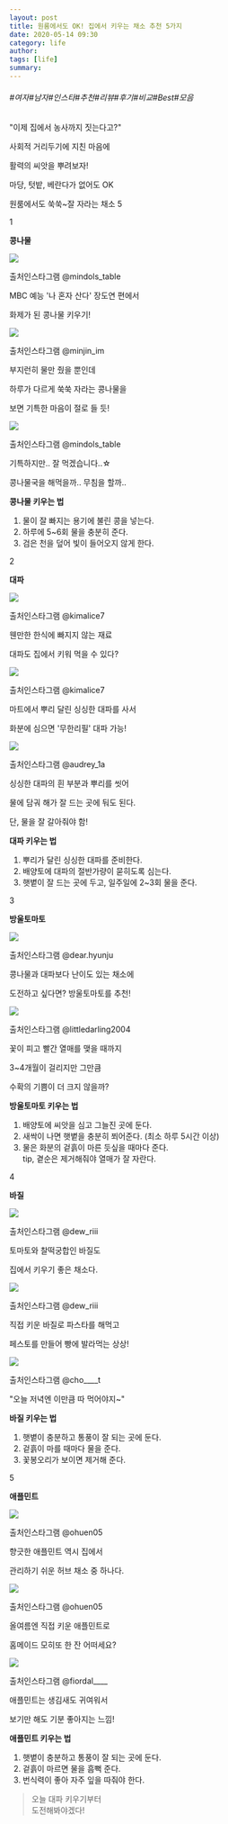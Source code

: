 ```yaml
---
layout: post
title: 원룸에서도 OK! 집에서 키우는 채소 추천 5가지 
date: 2020-05-14 09:30
category: life
author: 
tags: [life]
summary: 
---
```


###### #여자#남자#인스타#추천#리뷰#후기#비교#Best#모음

"이제 집에서 농사까지 짓는다고?"

  

사회적 거리두기에 지친 마음에

활력의 씨앗을 뿌려보자!

  

마당, 텃밭, 베란다가 없어도 OK

원룸에서도 쑥쑥~잘 자라는 채소 5

1

**콩나물**

![](https://img1.daumcdn.net/thumb/R720x0/?fname=https%3A%2F%2Ft1.daumcdn.net%2Fliveboard%2Fcemmarketing%2Fde188336ad05401d997520b746b7e01c.JPG)

출처인스타그램 @mindols_table

MBC 예능 '나 혼자 산다' 장도연 편에서

화제가 된 콩나물 키우기!

![](https://img1.daumcdn.net/thumb/R720x0/?fname=https%3A%2F%2Ft1.daumcdn.net%2Fliveboard%2Fcemmarketing%2Ff19dd0fa6b4149708db733aecf7b6bd3.JPG)

출처인스타그램 @minjin_im

부지런히 물만 줬을 뿐인데

하루가 다르게 쑥쑥 자라는 콩나물을

보면 기특한 마음이 절로 들 듯!

  

![](https://img1.daumcdn.net/thumb/R720x0/?fname=https%3A%2F%2Ft1.daumcdn.net%2Fliveboard%2Fcemmarketing%2F156af6fd0030426c86bb4e7fb7a73ac1.JPG)

출처인스타그램 @mindols_table

기특하지만.. 잘 먹겠습니다..☆

콩나물국을 해먹을까.. 무침을 할까..

**콩나물 키우는 법**

1. 물이 잘 빠지는 용기에 불린 콩을 넣는다.  
2. 하루에 5~6회 물을 충분히 준다.  
3. 검은 천을 덮어 빛이 들어오지 않게 한다.  

2

**대파**

![](https://img1.daumcdn.net/thumb/R720x0/?fname=https%3A%2F%2Ft1.daumcdn.net%2Fliveboard%2Fcemmarketing%2Fb6153c2d223c4421b5127834109dcc0a.JPG)

출처인스타그램 @kimalice7

웬만한 한식에 빠지지 않는 재료

대파도 집에서 키워 먹을 수 있다?

![](https://img1.daumcdn.net/thumb/R720x0/?fname=https%3A%2F%2Ft1.daumcdn.net%2Fliveboard%2Fcemmarketing%2Fb64117557f8b431d9b6292379060d7c7.JPG)

출처인스타그램 @kimalice7

마트에서 뿌리 달린 싱싱한 대파를 사서

화분에 심으면 '무한리필' 대파 가능!

![](https://img1.daumcdn.net/thumb/R720x0/?fname=https%3A%2F%2Ft1.daumcdn.net%2Fliveboard%2Fcemmarketing%2F53f8e6635d384d2c8ce7ff77afc737d5.JPG)

출처인스타그램 @audrey_1a

싱싱한 대파의 흰 부분과 뿌리를 씻어

물에 담궈 해가 잘 드는 곳에 둬도 된다.

단, 물을 잘 갈아줘야 함!

**대파 키우는 법**

1. 뿌리가 달린 싱싱한 대파를 준비한다.  
2. 배양토에 대파의 절반가량이 묻히도록 심는다.  
3. 햇볕이 잘 드는 곳에 두고, 일주일에 2~3회 물을 준다.  

3

**방울토마토**

![](https://img1.daumcdn.net/thumb/R720x0/?fname=https%3A%2F%2Ft1.daumcdn.net%2Fliveboard%2Fcemmarketing%2Fe78d04551ee7468aa9a8b33c1f08af0c.JPG)

출처인스타그램 @dear.hyunju

콩나물과 대파보다 난이도 있는 채소에

도전하고 싶다면? 방울토마토를 추천!

![](https://img1.daumcdn.net/thumb/R720x0/?fname=https%3A%2F%2Ft1.daumcdn.net%2Fliveboard%2Fcemmarketing%2Fa2edd2ad19244ee9942759fe3c7da2d8.JPG)

출처인스타그램 @littledarling2004

꽃이 피고 빨간 열매를 맺을 때까지

3~4개월이 걸리지만 그만큼

수확의 기쁨이 더 크지 않을까?

**방울토마토 키우는 법**

1. 배양토에 씨앗을 심고 그늘진 곳에 둔다.  
2. 새싹이 나면 햇볕을 충분히 쬐어준다. (최소 하루 5시간 이상)  
3. 물은 화분의 겉흙이 마른 듯싶을 때마다 준다.  
tip, 곁순은 제거해줘야 열매가 잘 자란다.  

4

**바질**

![](https://img1.daumcdn.net/thumb/R720x0/?fname=https%3A%2F%2Ft1.daumcdn.net%2Fliveboard%2Fcemmarketing%2Fbf54048402d14462b13efc8e6914000e.JPG)

출처인스타그램 @dew_riii

토마토와 찰떡궁합인 바질도

집에서 키우기 좋은 채소다.

![](https://img1.daumcdn.net/thumb/R720x0/?fname=https%3A%2F%2Ft1.daumcdn.net%2Fliveboard%2Fcemmarketing%2F822aff2ad7a34ea2afd86a520ccf627f.JPG)

출처인스타그램 @dew_riii

직접 키운 바질로 파스타를 해먹고

페스토를 만들어 빵에 발라먹는 상상!

![](https://img1.daumcdn.net/thumb/R720x0/?fname=https%3A%2F%2Ft1.daumcdn.net%2Fliveboard%2Fcemmarketing%2Fcc4cb2adba7749998fcc100d4ed70976.JPG)

출처인스타그램 @cho____t

"오늘 저녁엔 이만큼 따 먹어야지~"  

**바질 키우는 법**

1. 햇볕이 충분하고 통풍이 잘 되는 곳에 둔다.  
2. 겉흙이 마를 때마다 물을 준다.  
3. 꽃봉오리가 보이면 제거해 준다.  

5

**애플민트**

![](https://img1.daumcdn.net/thumb/R720x0/?fname=https%3A%2F%2Ft1.daumcdn.net%2Fliveboard%2Fcemmarketing%2Fe8f079d3f16e4651accb1dcdb0fc0486.JPG)

출처인스타그램 @ohuen05

향긋한 애플민트 역시 집에서

관리하기 쉬운 허브 채소 중 하나다.

![](https://img1.daumcdn.net/thumb/R720x0/?fname=https%3A%2F%2Ft1.daumcdn.net%2Fliveboard%2Fcemmarketing%2Fc27d99cfa8124151b433180d4d98562a.JPG)

출처인스타그램 @ohuen05

올여름엔 직접 키운 애플민트로

홈메이드 모히또 한 잔 어떠세요?

![](https://img1.daumcdn.net/thumb/R720x0/?fname=https%3A%2F%2Ft1.daumcdn.net%2Fliveboard%2Fcemmarketing%2F14492be6c8fd48e6983e5409243a1c36.JPG)

출처인스타그램 @fiordal____

애플민트는 생김새도 귀여워서

보기만 해도 기분 좋아지는 느낌!

**애플민트 키우는 법**

1. 햇볕이 충분하고 통풍이 잘 되는 곳에 둔다.  
2. 겉흙이 마르면 물을 흠뻑 준다.  
3. 번식력이 좋아 자주 잎을 따줘야 한다.  

> 오늘 대파 키우기부터  
> 도전해봐야겠다!